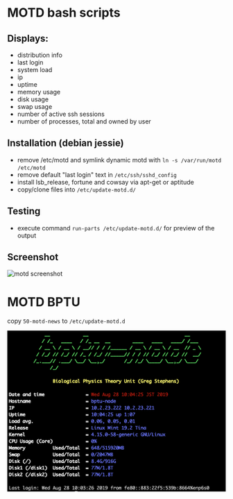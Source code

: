 # MOTD bash scripts

## Displays:
 -  distribution info
 -  last login
 -  system load
 -  ip
 -  uptime
 -  memory usage
 -  disk usage
 -  swap usage
 -  number of active ssh sessions
 -  number of processes, total and owned by user

## Installation (debian jessie)
- remove /etc/motd and symlink dynamic motd with `ln -s /var/run/motd /etc/motd`
- remove default "last login" text in `/etc/ssh/sshd_config`
- install lsb_release, fortune and cowsay via apt-get or aptitude
- copy/clone files into `/etc/update-motd.d/`

## Testing
 - execute command `run-parts /etc/update-motd.d/` for preview of the output

## Screenshot

<img src='https://raw.githubusercontent.com/xTrinch/update-motd.d/master/motd-screenshot.PNG' alt='motd screenshot'>


# MOTD BPTU
copy `50-motd-news` to `/etc/update-motd.d`

<img src='https://github.com/yoannportugal/MOTD-Node/blob/master/BPTU-MOTD.PNG' alt='mptu motd'>

